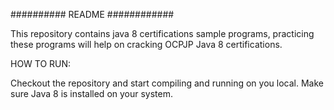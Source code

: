 ########## README ############

This repository contains java 8 certifications 
sample programs, practicing these programs will
help on cracking OCPJP Java 8 certifications.

HOW TO RUN:


Checkout the repository and start compiling and running on you local.
Make sure Java 8 is installed on your system.

